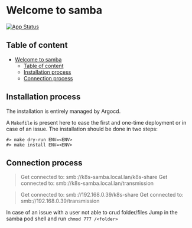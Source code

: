# Welcome to samba

[![App Status](https://argocd-internal.spirit-dev.net/api/badge?name=samba-turingpi&revision=true&showAppName=true)](https://argocd-internal.spirit-dev.net/applications/samba-turingpi)

## Table of content

- [Welcome to samba](#welcome-to-samba)
  - [Table of content](#table-of-content)
  - [Installation process](#installation-process)
  - [Connection process](#connection-process)

## Installation process

The installation is entirely managed by Argocd.

A `Makefile` is present here to ease the first and one-time deployment or in case of an issue.
The installation should be done in two steps:

```shell
#> make dry-run ENV=<ENV>
#> make install ENV=<ENV>
```

## Connection process

> Get connected to: smb://k8s-samba.local.lan/k8s-share
> Get connected to: smb://k8s-samba.local.lan/transmission

> Get connected to: smb://192.168.0.39/k8s-share
> Get connected to: smb://192.168.0.39/transmission

In case of an issue with a user not able to crud folder/files
Jump in the samba pod shell and run `chmod 777 /<folder>`
